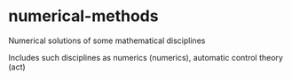 # numerical-methods

Numerical solutions of some mathematical disciplines

Includes such disciplines as numerics (numerics), automatic control theory (act)
